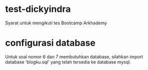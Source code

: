 # test-dickyindra
Syarat untuk mengikuti tes Bootcamp Arkhademy

# configurasi database
Untuk soal nomor 6 dan 7 membutuhkan database, silahkan import database 'blogku.sql' yang telah tersedia ke database mysql.

